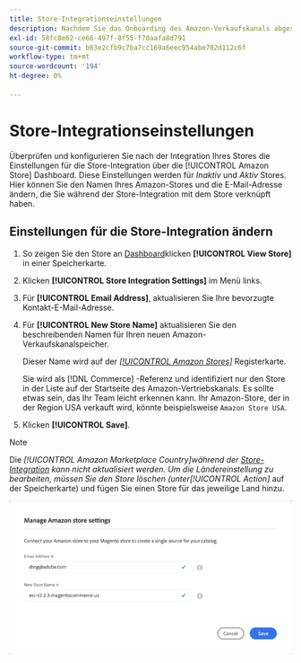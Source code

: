 ```yaml
---
title: Store-Integrationseinstellungen
description: Nachdem Sie das Onboarding des Amazon-Verkaufskanals abgeschlossen haben, überprüfen und konfigurieren Sie die Einstellungen für die Store-Integration über das [!UICONTROL Amazon Store] Dashboard
exl-id: 58fc8e62-ce66-497f-8f55-f70aafa8d791
source-git-commit: b63e2cfb9c7ba7cc169a6eec954abe782d112c6f
workflow-type: tm+mt
source-wordcount: '194'
ht-degree: 0%

---
```


# Store-Integrationseinstellungen

Überprüfen und konfigurieren Sie nach der Integration Ihres Stores die Einstellungen für die Store-Integration über die [!UICONTROL Amazon Store] Dashboard. Diese Einstellungen werden für *Inaktiv* und *Aktiv* Stores. Hier können Sie den Namen Ihres Amazon-Stores und die E-Mail-Adresse ändern, die Sie während der Store-Integration mit dem Store verknüpft haben.

## Einstellungen für die Store-Integration ändern

1. So zeigen Sie den Store an [Dashboard](./amazon-store-dashboard.md)klicken **[!UICONTROL View Store]** in einer Speicherkarte.

1. Klicken **[!UICONTROL Store Integration Settings]** im Menü links.

1. Für **[!UICONTROL Email Address]**, aktualisieren Sie Ihre bevorzugte Kontakt-E-Mail-Adresse.

1. Für **[!UICONTROL New Store Name]** aktualisieren Sie den beschreibenden Namen für Ihren neuen Amazon-Verkaufskanalspeicher.

   Dieser Name wird auf der [_[!UICONTROL Amazon Stores]_](./managing-stores.md) Registerkarte.

   Sie wird als [!DNL Commerce] -Referenz und identifiziert nur den Store in der Liste auf der Startseite des Amazon-Vertriebskanals. Es sollte etwas sein, das Ihr Team leicht erkennen kann. Ihr Amazon-Store, der in der Region USA verkauft wird, könnte beispielsweise `Amazon Store USA`.

1. Klicken **[!UICONTROL Save]**.

>[!NOTE]
>
>Die _[!UICONTROL Amazon Marketplace Country]_während der [Store-Integration](./store-integration.md) kann nicht aktualisiert werden. Um die Ländereinstellung zu bearbeiten, müssen Sie den Store löschen (unter_[!UICONTROL Action]_ auf der Speicherkarte) und fügen Sie einen Store für das jeweilige Land hinzu.

![Einstellungen zur Store-Integration](assets/amazon-store-settings.png)
